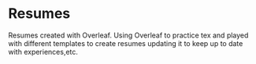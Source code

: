 # Resumes
Resumes created with Overleaf.
Using Overleaf to practice tex and played with different templates to create resumes updating it to keep up to date with experiences,etc.
